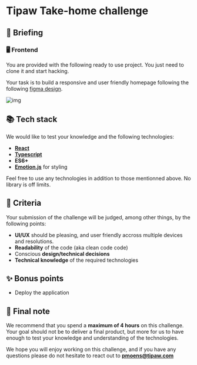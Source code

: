 # Tipaw Take-home challenge

## 🚀 Briefing

### 🖥️ Frontend

You are provided with the following ready to use project. You just need to clone it and start hacking.

Your task is to build a responsive and user friendly homepage following the following [figma design](https://www.figma.com/file/DmwR0khfS1RYV8KMQ7uiEq/Page?type=design&node-id=0%3A1&mode=design&t=o8Tnul9VKEwdvXzS-1).

![img](https://tipaw-api-assets.s3.eu-central-1.amazonaws.com/img_uploads/takeHomeChallenge.png)

## 📚 Tech stack

We would like to test your knowledge and the following technologies:

- [**React**](https://reactjs.org/)
- [**Typescript**](https://www.typescriptlang.org/)
- **ES6+**
- [**Emotion.js**](https://emotion.sh/docs/introduction) for styling

Feel free to use any technologies in addition to those mentionned above. No library is off limits.

## 🎯 Criteria

Your submission of the challenge will be judged, among other things, by the following points:

- **UI/UX** should be pleasing, and user friendly accross multiple devices and resolutions.
- **Readability** of the code (aka clean code code)
- Conscious **design/technical decisions**
- **Technical knowledge** of the required technologies

## ✨ Bonus points

- Deploy the application

## 📝 Final note

We recommend that you spend a **maximum of 4 hours** on this challenge. Your goal should not be to deliver a final product, but more for us to have enough to test your knowledge and understanding of the technologies.

We hope you will enjoy working on this challenge, and if you have any questions
please do not hesitate to react out to **pmoens@tipaw.com**
